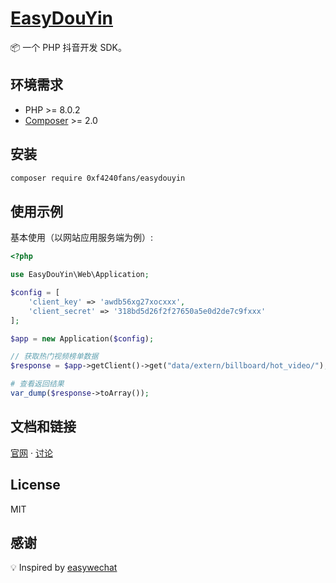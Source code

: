 # [EasyDouYin](https://github.com/0xf4240Fans/easydouyin)

📦 一个 PHP 抖音开发 SDK。

## 环境需求

- PHP >= 8.0.2
- [Composer](https://getcomposer.org/) >= 2.0

## 安装

```bash
composer require 0xf4240fans/easydouyin
```

## 使用示例

基本使用（以网站应用服务端为例）:

```php
<?php

use EasyDouYin\Web\Application;

$config = [
    'client_key' => 'awdb56xg27xocxxx',
    'client_secret' => '318bd5d26f2f27650a5e0d2de7c9fxxx'
];

$app = new Application($config);

// 获取热门视频榜单数据
$response = $app->getClient()->get("data/extern/billboard/hot_video/");

# 查看返回结果
var_dump($response->toArray());
```

## 文档和链接

[官网](https://www.0xf4240.fans) · [讨论](https://github.com/0xf4240Fans/easydouyin/discussions)

## License

MIT

## 感谢

💡 Inspired by [easywechat](https://easywechat.com/)